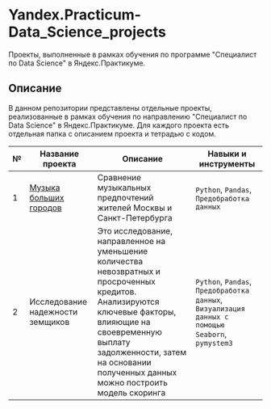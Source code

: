 # Yandex.Practicum-Data_Science_projects
Проекты, выполненные в рамках обучения по программе "Специалист по Data Science" в Яндекс.Практикуме.

## Описание

В данном репозитории представлены отдельные проекты, реализованные в рамках обучения по направлению "Cпециалист по Data Science" в Яндекс.Практикуме.
Для каждого проекта есть отдельная папка с описанием проекта и тетрадью с кодом.

| № | Название проекта | Описание | Навыки и инструменты |
|---|------------------|----------|----------------------|
| 1 | [Музыка больших городов](https://github.com/Avrel1a/Yandex.Practicum-Data_Science_projects/tree/main/1.%20Music_preferences_in_Moscow_and_St_Petersburg)| Сравнение музыкальных предпочтений жителей Москвы и Санкт-Петербурга | `Python`, `Pandas`, `Предобработка данных` |
|2 | Исследование надежности земщиков | Это исследование, направленное на уменьшение количества невозвратных и просроченных кредитов. Анализируются ключевые факторы, влияющие на своевременную выплату задолженности, затем на основании полученных данных можно построить модель скоринга | `Python`, `Pandas`, `Предобработка данных`, `Визуализация данных с помощью Seaborn`, `pymystem3` |
